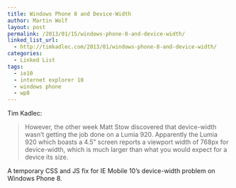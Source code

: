```yaml
---
title: Windows Phone 8 and Device-Width
author: Martin Wolf
layout: post
permalink: /2013/01/15/windows-phone-8-and-device-width/
linked_list_url:
  - http://timkadlec.com/2013/01/windows-phone-8-and-device-width/
categories:
  - Linked List
tags:
  - ie10
  - internet explorer 10
  - windows phone
  - wp8
---
```

<p class="linked-list-quote-author">
  Tim Kadlec:
</p>

> However, the other week Matt Stow discovered that device-width wasn’t getting the job done on a Lumia 920. Apparently the Lumia 920 which boasts a 4.5” screen reports a viewport width of 768px for device-width, which is much larger than what you would expect for a device its size.

A temporary CSS and JS fix for IE Mobile 10&#8217;s device-width problem on Windows Phone 8.